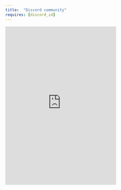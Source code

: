 ```yaml
---
title:  "Discord community"
requires: [discord_id]
---
```


<iframe src="https://discord.com/widget?id={{ discord_id }}&theme=dark"
        width="350" height="500"
        allowtransparency="true" frameborder="0"
        sandbox="allow-popups allow-same-origin allow-scripts"></iframe>
